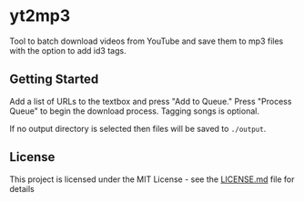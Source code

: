 # yt2mp3

Tool to batch download videos from YouTube and save them to mp3 files with the option to add id3 tags.

## Getting Started

Add a list of URLs to the textbox and press "Add to Queue." Press "Process Queue" to begin the download process. Tagging songs is optional.

If no output directory is selected then files will be saved to `./output`.

## License

This project is licensed under the MIT License - see the [LICENSE.md](LICENSE.md) file for details
